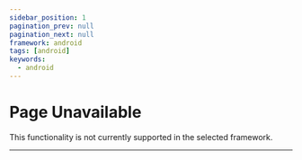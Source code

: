 ```yaml
---
sidebar_position: 1
pagination_prev: null
pagination_next: null
framework: android
tags: [android]
keywords:
  - android
---
```


# Page Unavailable

This functionality is not currently supported in the selected framework.

---